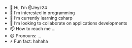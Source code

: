 - 👋 Hi, I’m @Jeyz24
- 👀 I’m interested in programming
- 🌱 I’m currently learning csharp
- 💞️ I’m looking to collaborate on applications developments
- 📫 How to reach me ...
- 😄 Pronouns: ...
- ⚡ Fun fact: hahaha

<!---
Jeyz24/Jeyz24 is a ✨ special ✨ repository because its `README.md` (this file) appears on your GitHub profile.
You can click the Preview link to take a look at your changes.
--->
